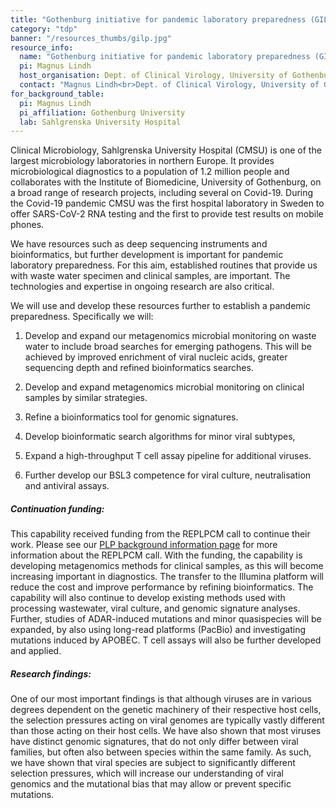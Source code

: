 ```yaml
---
title: "Gothenburg initiative for pandemic laboratory preparedness (GILP)"
category: "tdp"
banner: "/resources_thumbs/gilp.jpg"
resource_info:
  name: "Gothenburg initiative for pandemic laboratory preparedness (GILP)"
  pi: Magnus Lindh
  host_organisation: Dept. of Clinical Virology, University of Gothenburg and Clinical Microbiology, Sahlgrenska University Hospital
  contact: "Magnus Lindh<br>Dept. of Clinical Virology, University of Gothenburg and Clinical Microbiology, Sahlgrenska University Hospital<br>Email: [magnus.lindh@microbio.gu.se](mailto:magnus.lindh@microbio.gu.se)"
for_background_table:
  pi: Magnus Lindh
  pi_affiliation: Gothenburg University
  lab: Sahlgrenska University Hospital
---
```


Clinical Microbiology, Sahlgrenska University Hospital (CMSU) is one of the largest microbiology laboratories in northern Europe. It provides microbiological diagnostics to a population of 1.2 million people and collaborates with the Institute of Biomedicine, University of Gothenburg, on a broad range of research projects, including several on Covid-19. During the Covid-19 pandemic CMSU was the first hospital laboratory in Sweden to offer SARS-CoV-2 RNA testing and the first to provide test results on mobile phones.

We have resources such as deep sequencing instruments and bioinformatics, but further development is important for pandemic laboratory preparedness. For this aim, established routines that provide us with waste water specimen and clinical samples, are important. The technologies and expertise in ongoing research are also critical.

We will use and develop these resources further to establish a pandemic preparedness. Specifically we will:

1. Develop and expand our metagenomics microbial monitoring on waste water to include broad searches for emerging pathogens. This will be achieved by improved enrichment of viral nucleic acids, greater sequencing depth and refined bioinformatics searches.

2. Develop and expand metagenomics microbial monitoring on clinical samples by similar strategies.

3. Refine a bioinformatics tool for genomic signatures.

4. Develop bioinformatic search algorithms for minor viral subtypes,

5. Expand a high-throughput T cell assay pipeline for additional viruses.

6. Further develop our BSL3 competence for viral culture, neutralisation and antiviral assays.

##### Continuation funding:

This capability received funding from the REPLPCM call to continue their work. Please see our <a href="/plp-program-background/#progress-to-date-previous-calls">PLP background information page</a> for more information about the REPLPCM call. With the funding, the capability is developing metagenomics methods for clinical samples, as this will become increasing important in diagnostics. The transfer to the Illumina platform will reduce the cost and improve performance by refining bioinformatics. The capability will also continue to develop existing methods used with processing wastewater, viral culture, and genomic signature analyses. Further, studies of ADAR-induced mutations and minor quasispecies will be expanded, by also using long-read platforms (PacBio) and investigating mutations induced by APOBEC. T cell assays will also be further developed and applied.

##### Research findings:

One of our most important findings is that although viruses are in various degrees dependent on the genetic machinery of their respective host cells, the selection pressures acting on viral genomes are typically vastly different than those acting on their host cells. We have also shown that most viruses have distinct genomic signatures, that do not only differ between viral families, but often also between species within the same family. As such, we have shown that viral species are subject to significantly different selection pressures, which will increase our understanding of viral genomics and the mutational bias that may allow or prevent specific mutations.